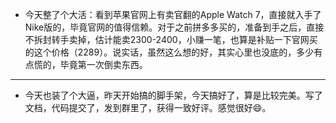 - 今天整了个大活：看到苹果官网上有卖官翻的Apple Watch 7，直接就入手了Nike版的，毕竟官网的值得信赖。对于之前拼多多买的，准备到手之后，直接不拆封转手卖掉，估计能卖2300-2400，小赚一笔，也算是补贴一下官网买的这个价格（2289）。说实话，虽然这么想的好，其实心里也没底的，多少有点慌的，毕竟第一次倒卖东西。
- ---
- 今天也装了个大逼，昨天开始搞的脚手架，今天搞好了，算是比较完美。写了文档，代码提交了，发到群里了，获得一致好评。感觉很好😄。